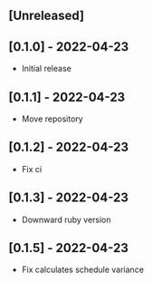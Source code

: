 ## [Unreleased]

## [0.1.0] - 2022-04-23

- Initial release

## [0.1.1] - 2022-04-23

- Move repository

## [0.1.2] - 2022-04-23

- Fix ci

## [0.1.3] - 2022-04-23

- Downward ruby version

## [0.1.5] - 2022-04-23

- Fix calculates schedule variance 